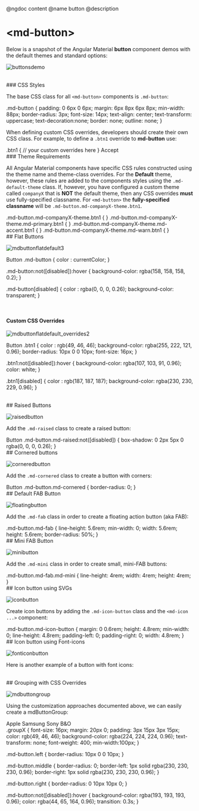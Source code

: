 @ngdoc content
@name button
@description

# &lt;md-button&gt;

Below is a snapshot of the Angular Material **button** component demos with the default themes and standard options:

![buttonsdemo](https://cloud.githubusercontent.com/assets/210413/7947020/fafde934-093f-11e5-9584-27eb2deedd0f.png)

<br/>
### CSS Styles

The base CSS class for all `<md-button>` components is `.md-button`: 

<hljs lang="css">
.md-button {
  padding: 0 6px 0 6px;
  margin: 6px 8px 6px 8px;
  min-width: 88px;
  border-radius: 3px;
  font-size: 14px;
  text-align: center;
  text-transform: uppercase;
  text-decoration:none;
  border: none;
  outline: none;
}
</hljs>

When defining custom CSS overrides, developers should create their own CSS class. For example, to define a `.btn1` override to **md-button** use:

<hljs lang="css">
.btn1 {
 // your custom overrides here
}
</hljs>

<hljs lang="html">
  <md-button class="btn1" ng-click="acceptOffer();"> Accept </md-button>
</hljs>

<br/>
### Theme Requirements

All Angular Material components have specific CSS rules constructed using the theme name and theme-class overrides. For the **Default** theme, however, these rules are added to the components styles using the `.md-default-theme` class. If, however, you have configured a custom theme called `companyX` that is **NOT** the default theme, then any CSS overrides **must** use fully-specified classname. For `<md-button>` the **fully-specified classname** will be `.md-button.md-companyX-theme.btn1`.

<hljs lang="css">
.md-button.md-companyX-theme.btn1            {  }
.md-button.md-companyX-theme.md-primary.btn1 {  }
.md-button.md-companyX-theme.md-accent.btn1  {  }
.md-button.md-companyX-theme.md-warn.btn1    {  }
</hljs>


<br/>
## Flat Buttons

![mdbuttonflatdefault3](https://cloud.githubusercontent.com/assets/210413/7945984/bda14884-0939-11e5-9196-131ded20ca77.png)

<hljs lang="html">
<md-button> Button </md-button>
</hljs>

<hljs lang="css">
.md-button {
  color : currentColor;
}

.md-button:not([disabled]):hover {
  background-color: rgba(158, 158, 158, 0.2);
}

.md-button[disabled] {
  color : rgba(0, 0, 0, 0.26);
  background-color: transparent;
}
</hljs>

<br/>

#### Custom CSS Overrides 

![mdbuttonflatdefault_overrides2](https://cloud.githubusercontent.com/assets/210413/7945987/c1b1c700-0939-11e5-879c-ba804ca03267.png)


<hljs lang="html"> 
<md-button class="btn1"> Button </md-button> 
</hljs>
<hljs lang="css">
.btn1 { 
  color : rgb(49, 46, 46);
  background-color: rgba(255, 222, 121, 0.96);
  border-radius: 10px 0 0 10px;
  font-size: 16px;
}

.btn1:not([disabled]):hover { 
  background-color: rgba(107, 103, 91, 0.96);
  color: white;
}

.btn1[disabled] { 
  color : rgb(187, 187, 187);
  background-color: rgba(230, 230, 229, 0.96);
}
</hljs>

<br/>
## Raised Buttons

![raisedbutton](https://cloud.githubusercontent.com/assets/1292882/7254163/fe898728-e849-11e4-943b-a9cd88ec9573.PNG)

Add the `.md-raised` class to create a raised button:

<hljs lang="html">
<md-button class="md-raised">Button</md-button>
</hljs>

<hljs lang="css">
.md-button.md-raised:not([disabled]) {
    box-shadow: 0 2px 5px 0 rgba(0, 0, 0, 0.26);
}
</hljs>

<br/>
## Cornered buttons

![corneredbutton](https://cloud.githubusercontent.com/assets/1292882/7254379/682592ac-e84b-11e4-8d33-78314cea8bda.PNG)

Add the `.md-cornered` class to create a button with corners:

<hljs lang="html">
<md-button class="md-raised md-cornered">Button</md-button>
</hljs>

<hljs lang="css">
.md-button.md-cornered {
    border-radius: 0; 
}
</hljs>

<br/>
## Default FAB Button

![floatingbutton](https://cloud.githubusercontent.com/assets/1292882/7254736/8fec7ee8-e84d-11e4-9cf9-58ea9221c3c2.PNG)

Add the `.md-fab` class in order to create a floating action button (aka FAB):

<hljs lang="html">
<md-button class="md-fab" aria-label="Eat cake">
  <md-icon md-svg-src="img/icons/cake.svg"></md-icon>
</md-button>
</hljs>
<hljs lang="css">
.md-button.md-fab {
  line-height: 5.6rem;
  min-width: 0;
  width: 5.6rem;
  height: 5.6rem;
  border-radius: 50%;
}
</hljs>

<br/>
## Mini FAB Button

![minibutton](https://cloud.githubusercontent.com/assets/1292882/7273617/1fcca280-e8fe-11e4-9588-231a9e860be1.PNG)

Add the `.md-mini` class in order to create small, mini-FAB buttons: 

<hljs lang="html">
<md-button class="md-fab md-mini" aria-label="Eat cake">
  <md-icon md-svg-src="img/icons/cake.svg"></md-icon>
</md-button>
</hljs>

<hljs lang="css">
.md-button.md-fab.md-mini {
      line-height: 4rem;
      width: 4rem;
      height: 4rem;
}
</hljs>

<br/>
## Icon button using SVGs

![iconbutton](https://cloud.githubusercontent.com/assets/1292882/7273908/d701bd8a-e900-11e4-84c7-44c580c7372d.PNG)

Create icon buttons by adding the `.md-icon-button` class and the `<md-icon ...>` component:

<hljs lang="html">
<md-button class="md-icon-button md-primary" aria-label="Settings">
        <md-icon md-svg-icon="img/icons/menu.svg"></md-icon>
</md-button>
</hljs>
<hljs lang="css">
.md-button.md-icon-button {
    margin: 0 0.6rem;
    height: 4.8rem;
    min-width: 0;
    line-height: 4.8rem;
    padding-left: 0;
    padding-right: 0;
    width: 4.8rem; 
}
</hljs>

<br/>
## Icon button using Font-icons


![fonticonbutton](https://cloud.githubusercontent.com/assets/1292882/7670414/f57721ba-fcab-11e4-9a22-67970063797c.PNG)

Here is another example of a button with font icons:

<hljs lang="html">
<md-button>
 <md-icon md-font-icon="icon-home" 
          ng-style="{color: 'green', 'font-size':'36px', height:'36px'}" >
 </md-icon>
</md-button>
</hljs>


<br/>
## Grouping with CSS Overrides

![mdbuttongroup](https://cloud.githubusercontent.com/assets/210413/7961138/1b48bb16-09cb-11e5-9283-bdda28b8bb66.png)

Using the customization approaches documented above, we can easily create a mdButtonGroup:

<hljs lang="html">
<section layout="row"
         layout-align="center center">
  <md-button class="groupX left">Apple</md-button>
  <md-button class="groupX middle">Samsung</md-button>
  <md-button class="groupX middle">Sony</md-button>
  <md-button class="groupX right">B&O</md-button>
</section>
</hljs>

<hljs lang="css">
.groupX {
	font-size: 16px;
	margin: 20px 0;
	padding: 3px 15px 3px 15px;
	color: rgb(49, 46, 46);
	background-color: rgba(224, 224, 224, 0.96);
	text-transform: none;
    font-weight: 400;
    min-width:100px;
}

.md-button.left {
    border-radius: 10px 0 0 10px;
}

.md-button.middle {
    border-radius: 0;
    border-left: 1px solid rgba(230, 230, 230, 0.96);
    border-right: 1px solid rgba(230, 230, 230, 0.96);
}

.md-button.right {
    border-radius: 0 10px 10px 0;
}

.md-button:not([disabled]):hover {
    background-color: rgba(193, 193, 193, 0.96);
    color: rgba(44, 65, 164, 0.96);
    transition: 0.3s;
}
</hljs>

